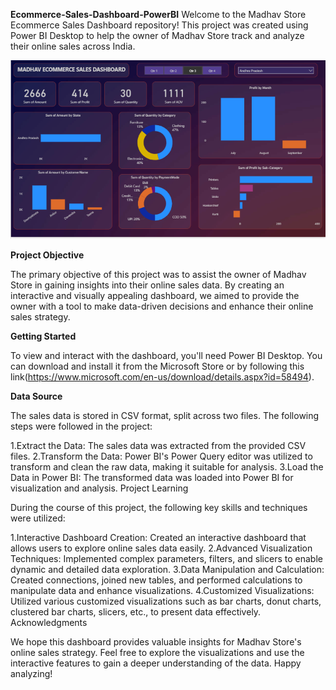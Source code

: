 __Ecommerce-Sales-Dashboard-PowerBI__
Welcome to the Madhav Store Ecommerce Sales Dashboard repository! This project was created using Power BI Desktop to help the owner of Madhav Store track and analyze their online sales across India.

![Ecommerce Dashboard](https://github.com/kmohansai/Ecommerce-Sales-Dashboard/blob/main/Ecommerce%20dashboard.png?raw=true)

__Project Objective__

The primary objective of this project was to assist the owner of Madhav Store in gaining insights into their online sales data. By creating an interactive and visually appealing dashboard, we aimed to provide the owner with a tool to make data-driven decisions and enhance their online sales strategy.

__Getting Started__

To view and interact with the dashboard, you'll need Power BI Desktop. You can download and install it from the Microsoft Store or by following this link(https://www.microsoft.com/en-us/download/details.aspx?id=58494).

__Data Source__

The sales data is stored in CSV format, split across two files. The following steps were followed in the project:

1.Extract the Data: The sales data was extracted from the provided CSV files.
2.Transform the Data: Power BI's Power Query editor was utilized to transform and clean the raw data, making it suitable for analysis.
3.Load the Data in Power BI: The transformed data was loaded into Power BI for visualization and analysis.
Project Learning

During the course of this project, the following key skills and techniques were utilized:

1.Interactive Dashboard Creation: Created an interactive dashboard that allows users to explore online sales data easily.
2.Advanced Visualization Techniques: Implemented complex parameters, filters, and slicers to enable dynamic and detailed data exploration.
3.Data Manipulation and Calculation: Created connections, joined new tables, and performed calculations to manipulate data and enhance visualizations.
4.Customized Visualizations: Utilized various customized visualizations such as bar charts, donut charts, clustered bar charts, slicers, etc., to present data effectively.
Acknowledgments


We hope this dashboard provides valuable insights for Madhav Store's online sales strategy. Feel free to explore the visualizations and use the interactive features to gain a deeper understanding of the data. Happy analyzing!
